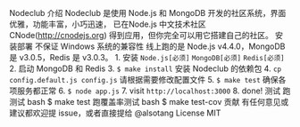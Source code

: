 Nodeclub 介绍 Nodeclub 是使用 Node.js 和 MongoDB 开发的社区系统，界面优雅，功能丰富，小巧迅速， 已在Node.js 中文技术社区 CNode(http://cnodejs.org) 得到应用，但你完全可以用它搭建自己的社区。 安装部署 不保证 Windows 系统的兼容性 线上跑的是 Node.js v4.4.0，MongoDB 是 v3.0.5，Redis 是 v3.0.3。 1. 安装 `Node.js[必须]` `MongoDB[必须]` `Redis[必须]` 2. 启动 MongoDB 和 Redis 3. `$ make install` 安装 Nodeclub 的依赖包 4. `cp config.default.js config.js` 请根据需要修改配置文件 5. `$ make test` 确保各项服务都正常 6. `$ node app.js` 7. visit `http://localhost:3000` 8. done! 测试 跑测试 bash $ make test 跑覆盖率测试 bash $ make test-cov 贡献 有任何意见或建议都欢迎提 issue，或者直接提给 @alsotang License MIT